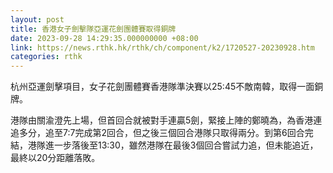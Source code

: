 ```yaml
---
layout: post
title: 香港女子劍擊隊亞運花劍團體賽取得銅牌
date: 2023-09-28 14:29:35.000000000 +08:00
link: https://news.rthk.hk/rthk/ch/component/k2/1720527-20230928.htm
categories: rthk
---
```


杭州亞運劍擊項目，女子花劍團體賽香港隊準決賽以25:45不敵南韓，取得一面銅牌。

港隊由關渝澄先上場，但首回合就被對手連贏5劍，緊接上陣的鄭曉為，為香港連追多分，追至7:7完成第2回合，但之後三個回合港隊只取得兩分。到第6回合完結，港隊進一步落後至13:30，雖然港隊在最後3個回合嘗試力追，但未能追近，最終以20分距離落敗。
